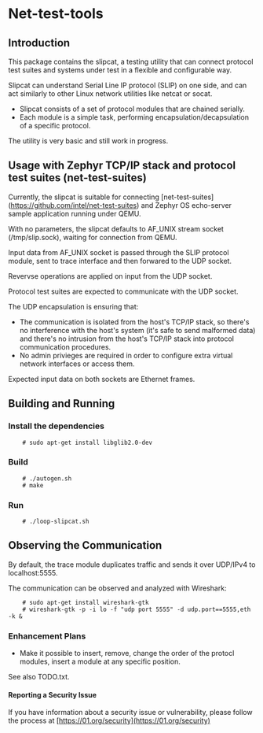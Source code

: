 
# Net-test-tools

## Introduction

This package contains the slipcat, a testing utility that can connect
protocol test suites and systems under test in a flexible and configurable way.

Slipcat can understand Serial Line IP protocol (SLIP) on one side,
and can act similarly to other Linux network utilities like netcat or socat.

- Slipcat consists of a set of protocol modules that are chained serially.
- Each module is a simple task, performing encapsulation/decapsulation
  of a specific protocol.

The utility is very basic and still work in progress.

## Usage with Zephyr TCP/IP stack and protocol test suites (net-test-suites) 

Currently, the slipcat is suitable for connecting [net-test-suites]
(https://github.com/intel/net-test-suites) and Zephyr OS echo-server
sample application running under QEMU.

With no parameters, the slipcat defaults to AF_UNIX stream socket
(/tmp/slip.sock), waiting for connection from QEMU.

Input data from AF_UNIX socket is passed through the SLIP protocol module,
sent to trace interface and then forwared to the UDP socket.

Revervse operations are applied on input from the UDP socket.

Protocol test suites are expected to communicate with the UDP socket.

The UDP encapsulation is ensuring that:

- The communication is isolated from the host's TCP/IP stack, so there's
  no interference with the host's system (it's safe to send malformed data)
  and there's no intrusion from the host's TCP/IP stack into protocol
  communication procedures.
- No admin privieges are required in order to configure extra virtual
  network interfaces or access them.

Expected input data on both sockets are Ethernet frames.

## Building and Running

### Install the dependencies

```
    # sudo apt-get install libglib2.0-dev
```

### Build

```
    # ./autogen.sh
    # make
```

### Run

```
    # ./loop-slipcat.sh
```

## Observing the Communication

By default, the trace module duplicates traffic and sends it over
UDP/IPv4 to localhost:5555.

The communication can be observed and analyzed with Wireshark:

```
    # sudo apt-get install wireshark-gtk
    # wireshark-gtk -p -i lo -f "udp port 5555" -d udp.port==5555,eth -k &
```

### Enhancement Plans

- Make it possible to insert, remove, change the order of the protocl modules,
  insert a module at any specific position.

See also TODO.txt.

#### Reporting a Security Issue

If you have information about a security issue or vulnerability,
please follow the process at [https://01.org/security](https://01.org/security)

